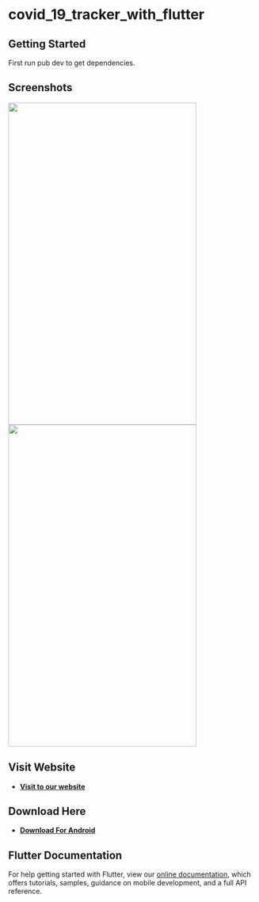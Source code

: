 
# covid_19_tracker_with_flutter


## Getting Started

First run pub dev to get dependencies.

## Screenshots
<img src="https://covid19trackermm-bc790.web.app/Home%20Screen%20and%20Countries.jpg" width="380px" height="650px" />
<img src="https://covid19trackermm-bc790.web.app/Preventions.jpg" width="380px" height="650px" />

## Visit Website
- **[Visit to our website](https://micaljohn60.github.io/covid19tracker.com/)**

## Download Here
- **[Download For Android](https://github.com/micaljohn60/covid19tracker.com/releases/download/v3.0/Covid.19.Tracker.apk)**

## Flutter Documentation
For help getting started with Flutter, view our
[online documentation](https://flutter.dev/docs), which offers tutorials,
samples, guidance on mobile development, and a full API reference.
